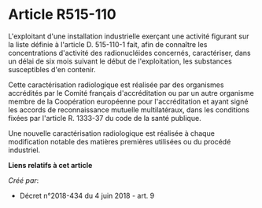 # Article R515-110

L'exploitant d'une installation industrielle exerçant une activité figurant sur la liste définie à l'article D. 515-110-1
fait, afin de connaître les concentrations d'activité des radionucléides concernés, caractériser, dans un délai de six mois
suivant le début de l'exploitation, les substances susceptibles d'en contenir.

Cette caractérisation radiologique est réalisée par des organismes accrédités par le Comité français d'accréditation ou par
un autre organisme membre de la Coopération européenne pour l'accréditation et ayant signé les accords de reconnaissance
mutuelle multilatéraux, dans les conditions fixées par l'article R. 1333-37 du code de la santé publique.

Une nouvelle caractérisation radiologique est réalisée à chaque modification notable des matières premières utilisées ou du
procédé industriel.

**Liens relatifs à cet article**

_Créé par_:

  - Décret n°2018-434 du 4 juin 2018 - art. 9
